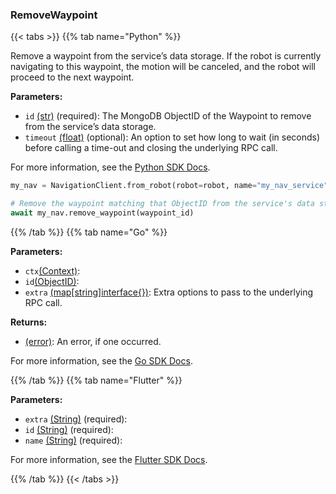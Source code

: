 ### RemoveWaypoint

{{< tabs >}}
{{% tab name="Python" %}}

Remove a waypoint from the service’s data storage. If the robot is currently navigating to this waypoint, the motion will be canceled, and the robot will proceed to the next waypoint.

**Parameters:**

- `id` [(str)](https://docs.python.org/3/library/stdtypes.html#text-sequence-type-str) (required): The MongoDB ObjectID of the Waypoint to remove from the service’s data storage.
- `timeout` [(float)](<INSERT PARAM TYPE LINK>) (optional): An option to set how long to wait (in seconds) before calling a time-out and closing the underlying RPC call.


For more information, see the [Python SDK Docs](https://python.viam.dev/autoapi/viam/services/navigation/client/index.html#viam.services.navigation.client.NavigationClient.remove_waypoint).

``` python {class="line-numbers linkable-line-numbers"}
my_nav = NavigationClient.from_robot(robot=robot, name="my_nav_service")

# Remove the waypoint matching that ObjectID from the service's data storage
await my_nav.remove_waypoint(waypoint_id)

```

{{% /tab %}}
{{% tab name="Go" %}}

**Parameters:**

- `ctx`[(Context)](https://pkg.go.dev/context#ctx):
- `id`[(ObjectID)](https://pkg.go.dev/go.mongodb.org/mongo-driver/bson/primitive#id):
- `extra` [(map[string]interface\{\})](https://go.dev/blog/maps): Extra options to pass to the underlying RPC call.

**Returns:**

- [(error)](https://pkg.go.dev/builtin#error): An error, if one occurred.

For more information, see the [Go SDK Docs](https://pkg.go.dev/go.viam.com/rdk/services/navigation#Service).

{{% /tab %}}
{{% tab name="Flutter" %}}

**Parameters:**

- `extra` [(String)](https://api.flutter.dev/flutter/dart-core/String-class.html) (required):
- `id` [(String)](https://api.flutter.dev/flutter/dart-core/String-class.html) (required):
- `name` [(String)](https://api.flutter.dev/flutter/dart-core/String-class.html) (required):


For more information, see the [Flutter SDK Docs](https://flutter.viam.dev/viam_protos.service.navigation/NavigationServiceClient/removeWaypoint.html).

{{% /tab %}}
{{< /tabs >}}
